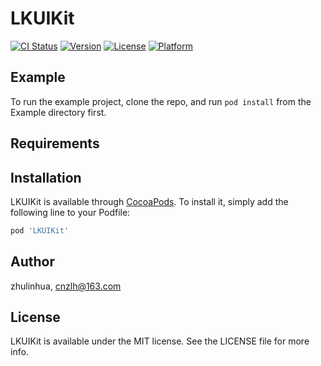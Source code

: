 # LKUIKit

[![CI Status](http://img.shields.io/travis/zhulinhua/LKUIKit.svg?style=flat)](https://travis-ci.org/zhulinhua/LKUIKit)
[![Version](https://img.shields.io/cocoapods/v/LKUIKit.svg?style=flat)](http://cocoapods.org/pods/LKUIKit)
[![License](https://img.shields.io/cocoapods/l/LKUIKit.svg?style=flat)](http://cocoapods.org/pods/LKUIKit)
[![Platform](https://img.shields.io/cocoapods/p/LKUIKit.svg?style=flat)](http://cocoapods.org/pods/LKUIKit)

## Example

To run the example project, clone the repo, and run `pod install` from the Example directory first.

## Requirements

## Installation

LKUIKit is available through [CocoaPods](http://cocoapods.org). To install
it, simply add the following line to your Podfile:

```ruby
pod 'LKUIKit'
```

## Author

zhulinhua, cnzlh@163.com

## License

LKUIKit is available under the MIT license. See the LICENSE file for more info.
